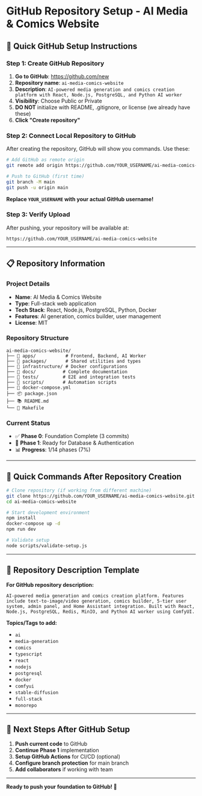 # GitHub Repository Setup - AI Media & Comics Website

## 🚀 Quick GitHub Setup Instructions

### **Step 1: Create GitHub Repository**

1. **Go to GitHub**: https://github.com/new
2. **Repository name**: `ai-media-comics-website` 
3. **Description**: `AI-powered media generation and comics creation platform with React, Node.js, PostgreSQL, and Python AI worker`
4. **Visibility**: Choose Public or Private
5. **DO NOT** initialize with README, .gitignore, or license (we already have these)
6. **Click "Create repository"**

### **Step 2: Connect Local Repository to GitHub**

After creating the repository, GitHub will show you commands. Use these:

```bash
# Add GitHub as remote origin
git remote add origin https://github.com/YOUR_USERNAME/ai-media-comics-website.git

# Push to GitHub (first time)
git branch -M main
git push -u origin main
```

**Replace `YOUR_USERNAME` with your actual GitHub username!**

### **Step 3: Verify Upload**

After pushing, your repository will be available at:
```
https://github.com/YOUR_USERNAME/ai-media-comics-website
```

---

## 📋 Repository Information

### **Project Details**
- **Name**: AI Media & Comics Website
- **Type**: Full-stack web application
- **Tech Stack**: React, Node.js, PostgreSQL, Python, Docker
- **Features**: AI generation, comics builder, user management
- **License**: MIT

### **Repository Structure**
```
ai-media-comics-website/
├── 📁 apps/           # Frontend, Backend, AI Worker
├── 📁 packages/       # Shared utilities and types  
├── 📁 infrastructure/ # Docker configurations
├── 📁 docs/          # Complete documentation
├── 📁 tests/         # E2E and integration tests
├── 📁 scripts/       # Automation scripts
├── 🐳 docker-compose.yml
├── 📦 package.json
├── 📚 README.md
└── 🔧 Makefile
```

### **Current Status**
- ✅ **Phase 0**: Foundation Complete (3 commits)
- 🔄 **Phase 1**: Ready for Database & Authentication
- 📊 **Progress**: 1/14 phases (7%)

---

## 🔗 Quick Commands After Repository Creation

```bash
# Clone repository (if working from different machine)
git clone https://github.com/YOUR_USERNAME/ai-media-comics-website.git
cd ai-media-comics-website

# Start development environment
npm install
docker-compose up -d
npm run dev

# Validate setup
node scripts/validate-setup.js
```

---

## 📝 Repository Description Template

**For GitHub repository description:**
```
AI-powered media generation and comics creation platform. Features include text-to-image/video generation, comics builder, 5-tier user system, admin panel, and Home Assistant integration. Built with React, Node.js, PostgreSQL, Redis, MinIO, and Python AI worker using ComfyUI.
```

**Topics/Tags to add:**
- `ai`
- `media-generation` 
- `comics`
- `typescript`
- `react`
- `nodejs`
- `postgresql`
- `docker`
- `comfyui`
- `stable-diffusion`
- `full-stack`
- `monorepo`

---

## 🎯 Next Steps After GitHub Setup

1. **Push current code** to GitHub
2. **Continue Phase 1** implementation  
3. **Setup GitHub Actions** for CI/CD (optional)
4. **Configure branch protection** for main branch
5. **Add collaborators** if working with team

---

**Ready to push your foundation to GitHub! 🚀**
